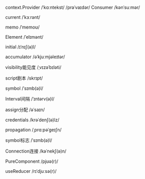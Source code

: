 context.Provider
/ˈkɑːntekst/
/prəˈvaɪdər/
Consumer
/kənˈsuːmər/

current
/ˈkɜːrənt/

memo
/ˈmemoʊ/

Element
/ˈelɪmənt/


initial
/ɪˈnɪʃ(ə)l/

accumulator
/əˈkjuːmjəleɪtər/

visibility能见度
/ˌvɪzəˈbɪləti/

script剧本
/skrɪpt/


symbol
/ˈsɪmb(ə)l/

Interval间隔
/ˈɪntərv(ə)l/

assign分配
/əˈsaɪn/

credentials
/krəˈdenʃ(ə)lz/

propagation
/ˌprɑːpəˈɡeɪʃn/

symbol标志
/ˈsɪmb(ə)l/


Connection连接
/kəˈnekʃ(ə)n/

PureComponent
/pjʊə(r)/

useReducer
/rɪˈdjuːsə(r)/
